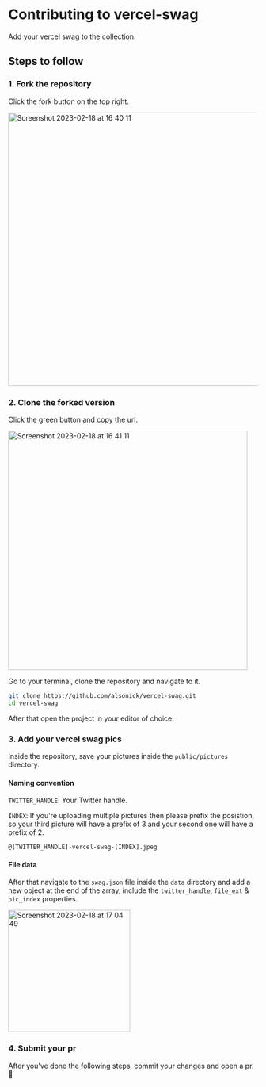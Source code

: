 # Contributing to vercel-swag

Add your vercel swag to the collection.

## Steps to follow

### 1. Fork the repository

Click the fork button on the top right.

<img width="552" alt="Screenshot 2023-02-18 at 16 40 11" src="https://user-images.githubusercontent.com/101022772/219877481-f949dca8-75a6-4ab3-b0aa-e6cbc1522c0e.png">

### 2. Clone the forked version

Click the green button and copy the url.

<img width="483" alt="Screenshot 2023-02-18 at 16 41 11" src="https://user-images.githubusercontent.com/101022772/219877527-26c535a8-5b98-4ff0-ad5a-f262b58b0940.png">

Go to your terminal, clone the repository and navigate to it.

```sh
git clone https://github.com/alsonick/vercel-swag.git
cd vercel-swag
```

After that open the project in your editor of choice.

### 3. Add your vercel swag pics

Inside the repository, save your pictures inside the `public/pictures` directory.

#### Naming convention

`TWITTER_HANDLE`: Your Twitter handle.

`INDEX`: If you're uploading multiple pictures then please prefix the posistion, so your third picture will have a prefix of 3 and your second one will have a prefix of 2.

`@[TWITTER_HANDLE]-vercel-swag-[INDEX].jpeg`

#### File data

After that navigate to the `swag.json` file inside the `data` directory and add a new object at the end of the array, include the `twitter_handle`, `file_ext` & `pic_index` properties.

<img width="246" alt="Screenshot 2023-02-18 at 17 04 49" src="https://user-images.githubusercontent.com/101022772/219878647-bed816f1-dc36-4bb2-ae24-881873bc4e5b.png">

### 4. Submit your pr

After you've done the following steps, commit your changes and open a pr. 🎉 
